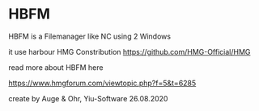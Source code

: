 # HBFM

HBFM is a Filemanager like NC using 2 Windows

it use harbour HMG Constribution
https://github.com/HMG-Official/HMG

read more about HBFM here

https://www.hmgforum.com/viewtopic.php?f=5&t=6285

create by Auge & Ohr, Yiu-Software 
26.08.2020
